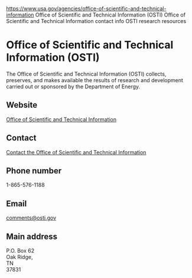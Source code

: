 

https://www.usa.gov/agencies/office-of-scientific-and-technical-information
Office of Scientific and Technical Information (OSTI)
Office of Scientific and Technical Information contact info
OSTI research resources

# Office of Scientific and Technical Information (OSTI)

The Office of Scientific and Technical Information (OSTI) collects, preserves, and makes available the results of research and development carried out or sponsored by the Department of Energy.

## Website

[Office of Scientific and Technical Information](http://www.osti.gov/)

## Contact

[Contact the Office of Scientific and Technical Information](https://www.osti.gov/contact)

## Phone number

1-865-576-1188

## Email

[comments@osti.gov](mailto:comments@osti.gov)

## Main address

P.O. Box 62  
Oak Ridge,  
TN  
37831
